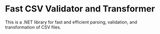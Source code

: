 # Fast CSV Validator and Transformer

This is a .NET library for fast and efficient parsing, validation, and transformation of CSV files.
